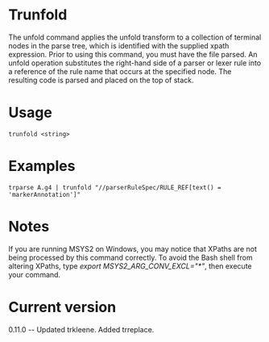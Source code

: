 # Trunfold

The unfold command applies the unfold transform to a collection of terminal nodes
in the parse tree, which is identified with the supplied xpath expression. Prior
to using this command, you must have the file parsed. An unfold operation substitutes
the right-hand side of a parser or lexer rule into a reference of the rule name that
occurs at the specified node. The resulting code is parsed and placed on the top of
stack.

# Usage

    trunfold <string>

# Examples

    trparse A.g4 | trunfold "//parserRuleSpec/RULE_REF[text() = 'markerAnnotation']"

# Notes

If you are running MSYS2 on Windows, you may notice that XPaths are not being
processed by this command correctly. To avoid the Bash shell from altering
XPaths, type _export MSYS2_ARG_CONV_EXCL="*"_, then execute your command.

# Current version

0.11.0 -- Updated trkleene. Added trreplace.


